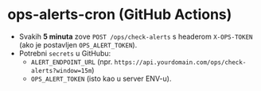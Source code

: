 # ops-alerts-cron (GitHub Actions)
- Svakih **5 minuta** zove `POST /ops/check-alerts` s headerom `X-OPS-TOKEN` (ako je postavljen `OPS_ALERT_TOKEN`).
- Potrebni `secrets` u GitHubu:
  - `ALERT_ENDPOINT_URL` (npr. `https://api.yourdomain.com/ops/check-alerts?window=15m`)
  - `OPS_ALERT_TOKEN` (isto kao u server ENV-u).

